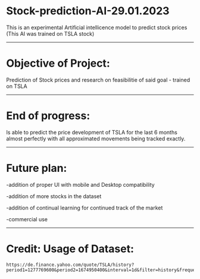 # Stock-prediction-AI-29.01.2023
This is an experimental Artificial intellicence model to predict stock prices (This AI was trained on TSLA stock)

---------------------------------------------------------------------

# Objective of Project:

Prediction of Stock prices and research on feasibilitie of said goal - trained on TSLA

---------------------------------------------------------------------

# End of progress:

Is able to predict the price development of TSLA for the last 6 months almost perfectly with all approximated movements being tracked exactly.

---------------------------------------------------------------------

# Future plan:

-addition of proper UI with mobile and Desktop compatibility

-addition of more stocks in the dataset

-addition of continual learning for continued track of the market

-commercial use

---------------------------------------------------------------------

# Credit: Usage of Dataset: 

    https://de.finance.yahoo.com/quote/TSLA/history?period1=1277769600&period2=1674950400&interval=1d&filter=history&frequency=1d&includeAdjustedClose=true
    
